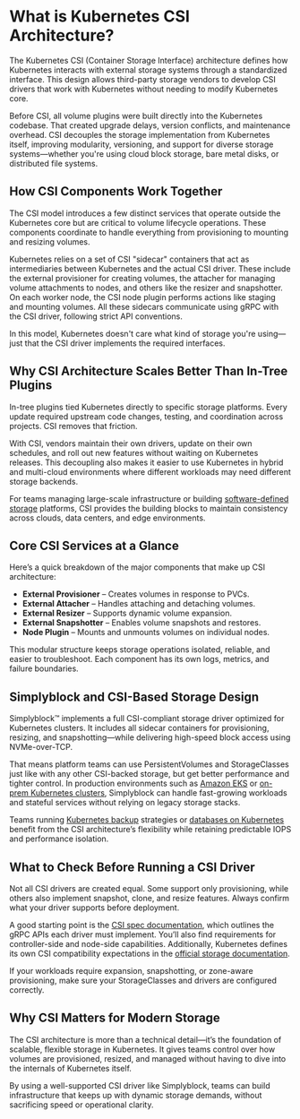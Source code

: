 # What is Kubernetes CSI Architecture?

The Kubernetes CSI (Container Storage Interface) architecture defines how Kubernetes interacts with external storage systems through a standardized interface. This design allows third-party storage vendors to develop CSI drivers that work with Kubernetes without needing to modify Kubernetes core.

Before CSI, all volume plugins were built directly into the Kubernetes codebase. That created upgrade delays, version conflicts, and maintenance overhead. CSI decouples the storage implementation from Kubernetes itself, improving modularity, versioning, and support for diverse storage systems—whether you're using cloud block storage, bare metal disks, or distributed file systems.

## How CSI Components Work Together

The CSI model introduces a few distinct services that operate outside the Kubernetes core but are critical to volume lifecycle operations. These components coordinate to handle everything from provisioning to mounting and resizing volumes.

Kubernetes relies on a set of CSI "sidecar" containers that act as intermediaries between Kubernetes and the actual CSI driver. These include the external provisioner for creating volumes, the attacher for managing volume attachments to nodes, and others like the resizer and snapshotter. On each worker node, the CSI node plugin performs actions like staging and mounting volumes. All these sidecars communicate using gRPC with the CSI driver, following strict API conventions.

In this model, Kubernetes doesn't care what kind of storage you're using—just that the CSI driver implements the required interfaces.

## Why CSI Architecture Scales Better Than In-Tree Plugins

In-tree plugins tied Kubernetes directly to specific storage platforms. Every update required upstream code changes, testing, and coordination across projects. CSI removes that friction.

With CSI, vendors maintain their own drivers, update on their own schedules, and roll out new features without waiting on Kubernetes releases. This decoupling also makes it easier to use Kubernetes in hybrid and multi-cloud environments where different workloads may need different storage backends.

For teams managing large-scale infrastructure or building [software-defined storage](https://www.simplyblock.io/use-cases/software-defined-storage/) platforms, CSI provides the building blocks to maintain consistency across clouds, data centers, and edge environments.

## Core CSI Services at a Glance

Here’s a quick breakdown of the major components that make up CSI architecture:

- **External Provisioner** – Creates volumes in response to PVCs.
- **External Attacher** – Handles attaching and detaching volumes.
- **External Resizer** – Supports dynamic volume expansion.
- **External Snapshotter** – Enables volume snapshots and restores.
- **Node Plugin** – Mounts and unmounts volumes on individual nodes.

This modular structure keeps storage operations isolated, reliable, and easier to troubleshoot. Each component has its own logs, metrics, and failure boundaries.

## Simplyblock and CSI-Based Storage Design

Simplyblock™ implements a full CSI-compliant storage driver optimized for Kubernetes clusters. It includes all sidecar containers for provisioning, resizing, and snapshotting—while delivering high-speed block access using NVMe-over-TCP.

That means platform teams can use PersistentVolumes and StorageClasses just like with any other CSI-backed storage, but get better performance and tighter control. In production environments such as [Amazon EKS](https://www.simplyblock.io/supported-environments/amazon-eks/) or [on-prem Kubernetes clusters](https://www.simplyblock.io/supported-environments/kubernetes-storage/), Simplyblock can handle fast-growing workloads and stateful services without relying on legacy storage stacks.

Teams running [Kubernetes backup](https://www.simplyblock.io/use-cases/kubernetes-backup/) strategies or [databases on Kubernetes](https://www.simplyblock.io/use-cases/database-on-kubernetes/) benefit from the CSI architecture’s flexibility while retaining predictable IOPS and performance isolation.

## What to Check Before Running a CSI Driver

Not all CSI drivers are created equal. Some support only provisioning, while others also implement snapshot, clone, and resize features. Always confirm what your driver supports before deployment.

A good starting point is the [CSI spec documentation](https://github.com/container-storage-interface/spec), which outlines the gRPC APIs each driver must implement. You’ll also find requirements for controller-side and node-side capabilities. Additionally, Kubernetes defines its own CSI compatibility expectations in the [official storage documentation](https://kubernetes.io/docs/concepts/storage/volumes/#csi).

If your workloads require expansion, snapshotting, or zone-aware provisioning, make sure your StorageClasses and drivers are configured correctly.

## Why CSI Matters for Modern Storage

The CSI architecture is more than a technical detail—it’s the foundation of scalable, flexible storage in Kubernetes. It gives teams control over how volumes are provisioned, resized, and managed without having to dive into the internals of Kubernetes itself.

By using a well-supported CSI driver like Simplyblock, teams can build infrastructure that keeps up with dynamic storage demands, without sacrificing speed or operational clarity.
